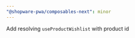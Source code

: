 ```yaml
---
"@shopware-pwa/composables-next": minor
---
```


Add resolving `useProductWishlist` with product id
